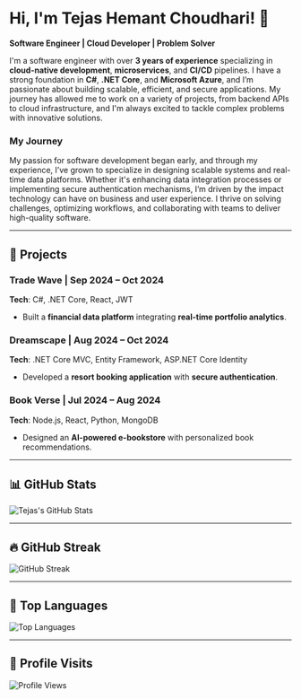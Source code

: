 # Hi, I'm Tejas Hemant Choudhari! 👋

**Software Engineer | Cloud Developer | Problem Solver**

I'm a software engineer with over **3 years of experience** specializing in **cloud-native development**, **microservices**, and **CI/CD** pipelines. I have a strong foundation in **C#**, **.NET Core**, and **Microsoft Azure**, and I’m passionate about building scalable, efficient, and secure applications. My journey has allowed me to work on a variety of projects, from backend APIs to cloud infrastructure, and I'm always excited to tackle complex problems with innovative solutions.

### My Journey
My passion for software development began early, and through my experience, I’ve grown to specialize in designing scalable systems and real-time data platforms. Whether it's enhancing data integration processes or implementing secure authentication mechanisms, I’m driven by the impact technology can have on business and user experience. I thrive on solving challenges, optimizing workflows, and collaborating with teams to deliver high-quality software.

---

## 🚀 Projects

### **Trade Wave** | Sep 2024 – Oct 2024  
**Tech**: C#, .NET Core, React, JWT  
- Built a **financial data platform** integrating **real-time portfolio analytics**.

### **Dreamscape** | Aug 2024 – Oct 2024  
**Tech**: .NET Core MVC, Entity Framework, ASP.NET Core Identity  
- Developed a **resort booking application** with **secure authentication**.

### **Book Verse** | Jul 2024 – Aug 2024  
**Tech**: Node.js, React, Python, MongoDB  
- Designed an **AI-powered e-bookstore** with personalized book recommendations.

---

## 📊 GitHub Stats

![Tejas's GitHub Stats](https://github-readme-stats.vercel.app/api?username=tejack3098&show_icons=true&count_private=true&theme=radical)

---

## 🔥 GitHub Streak

![GitHub Streak](https://github-readme-streak-stats.herokuapp.com/?user=tejack3098&theme=radical)

---

## 🏅 Top Languages

![Top Languages](https://github-readme-stats.vercel.app/api/top-langs/?username=tejack3098&layout=compact&langs_count=10&theme=radical)

---

## 👀 Profile Visits

![Profile Views](https://komarev.com/ghpvc/?username=your-github-username&label=Profile%20Views&color=blue&style=flat)
